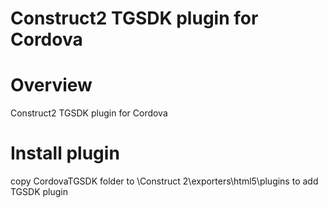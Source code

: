 Construct2 TGSDK plugin for Cordova
====================
# Overview #

Construct2 TGSDK plugin for Cordova

# Install plugin #
copy CordovaTGSDK folder to \Construct 2\exporters\html5\plugins to add TGSDK plugin